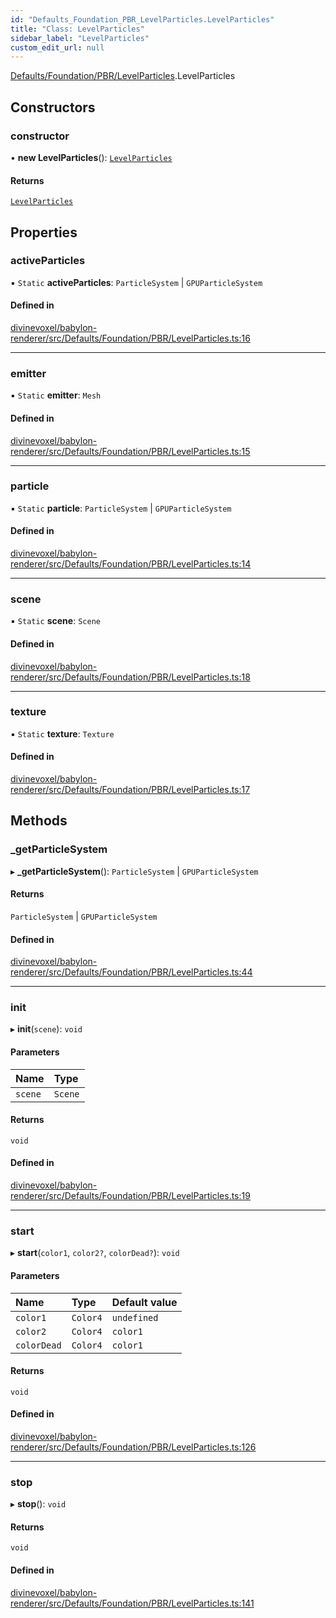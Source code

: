 ```yaml
---
id: "Defaults_Foundation_PBR_LevelParticles.LevelParticles"
title: "Class: LevelParticles"
sidebar_label: "LevelParticles"
custom_edit_url: null
---
```


[Defaults/Foundation/PBR/LevelParticles](../modules/Defaults_Foundation_PBR_LevelParticles.md).LevelParticles

## Constructors

### constructor

• **new LevelParticles**(): [`LevelParticles`](Defaults_Foundation_PBR_LevelParticles.LevelParticles.md)

#### Returns

[`LevelParticles`](Defaults_Foundation_PBR_LevelParticles.LevelParticles.md)

## Properties

### activeParticles

▪ `Static` **activeParticles**: `ParticleSystem` \| `GPUParticleSystem`

#### Defined in

[divinevoxel/babylon-renderer/src/Defaults/Foundation/PBR/LevelParticles.ts:16](https://github.com/lucasdamianjohnson/DivineVoxelEngine/blob/596fa7391478620ed460dfb4856ff0a763b91c49/divinevoxel/babylon-renderer/src/Defaults/Foundation/PBR/LevelParticles.ts#L16)

___

### emitter

▪ `Static` **emitter**: `Mesh`

#### Defined in

[divinevoxel/babylon-renderer/src/Defaults/Foundation/PBR/LevelParticles.ts:15](https://github.com/lucasdamianjohnson/DivineVoxelEngine/blob/596fa7391478620ed460dfb4856ff0a763b91c49/divinevoxel/babylon-renderer/src/Defaults/Foundation/PBR/LevelParticles.ts#L15)

___

### particle

▪ `Static` **particle**: `ParticleSystem` \| `GPUParticleSystem`

#### Defined in

[divinevoxel/babylon-renderer/src/Defaults/Foundation/PBR/LevelParticles.ts:14](https://github.com/lucasdamianjohnson/DivineVoxelEngine/blob/596fa7391478620ed460dfb4856ff0a763b91c49/divinevoxel/babylon-renderer/src/Defaults/Foundation/PBR/LevelParticles.ts#L14)

___

### scene

▪ `Static` **scene**: `Scene`

#### Defined in

[divinevoxel/babylon-renderer/src/Defaults/Foundation/PBR/LevelParticles.ts:18](https://github.com/lucasdamianjohnson/DivineVoxelEngine/blob/596fa7391478620ed460dfb4856ff0a763b91c49/divinevoxel/babylon-renderer/src/Defaults/Foundation/PBR/LevelParticles.ts#L18)

___

### texture

▪ `Static` **texture**: `Texture`

#### Defined in

[divinevoxel/babylon-renderer/src/Defaults/Foundation/PBR/LevelParticles.ts:17](https://github.com/lucasdamianjohnson/DivineVoxelEngine/blob/596fa7391478620ed460dfb4856ff0a763b91c49/divinevoxel/babylon-renderer/src/Defaults/Foundation/PBR/LevelParticles.ts#L17)

## Methods

### \_getParticleSystem

▸ **_getParticleSystem**(): `ParticleSystem` \| `GPUParticleSystem`

#### Returns

`ParticleSystem` \| `GPUParticleSystem`

#### Defined in

[divinevoxel/babylon-renderer/src/Defaults/Foundation/PBR/LevelParticles.ts:44](https://github.com/lucasdamianjohnson/DivineVoxelEngine/blob/596fa7391478620ed460dfb4856ff0a763b91c49/divinevoxel/babylon-renderer/src/Defaults/Foundation/PBR/LevelParticles.ts#L44)

___

### init

▸ **init**(`scene`): `void`

#### Parameters

| Name | Type |
| :------ | :------ |
| `scene` | `Scene` |

#### Returns

`void`

#### Defined in

[divinevoxel/babylon-renderer/src/Defaults/Foundation/PBR/LevelParticles.ts:19](https://github.com/lucasdamianjohnson/DivineVoxelEngine/blob/596fa7391478620ed460dfb4856ff0a763b91c49/divinevoxel/babylon-renderer/src/Defaults/Foundation/PBR/LevelParticles.ts#L19)

___

### start

▸ **start**(`color1`, `color2?`, `colorDead?`): `void`

#### Parameters

| Name | Type | Default value |
| :------ | :------ | :------ |
| `color1` | `Color4` | `undefined` |
| `color2` | `Color4` | `color1` |
| `colorDead` | `Color4` | `color1` |

#### Returns

`void`

#### Defined in

[divinevoxel/babylon-renderer/src/Defaults/Foundation/PBR/LevelParticles.ts:126](https://github.com/lucasdamianjohnson/DivineVoxelEngine/blob/596fa7391478620ed460dfb4856ff0a763b91c49/divinevoxel/babylon-renderer/src/Defaults/Foundation/PBR/LevelParticles.ts#L126)

___

### stop

▸ **stop**(): `void`

#### Returns

`void`

#### Defined in

[divinevoxel/babylon-renderer/src/Defaults/Foundation/PBR/LevelParticles.ts:141](https://github.com/lucasdamianjohnson/DivineVoxelEngine/blob/596fa7391478620ed460dfb4856ff0a763b91c49/divinevoxel/babylon-renderer/src/Defaults/Foundation/PBR/LevelParticles.ts#L141)
